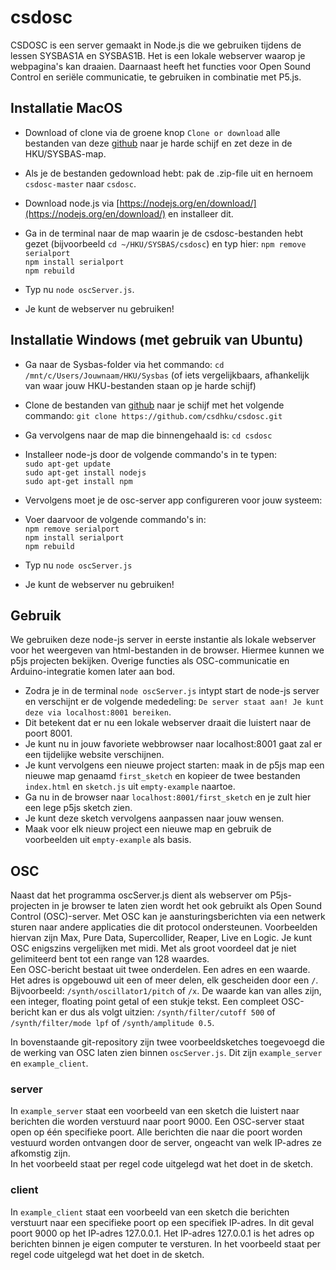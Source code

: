 # csdosc #

CSDOSC is een server gemaakt in Node.js die we gebruiken tijdens de lessen SYSBAS1A en SYSBAS1B. Het is een lokale webserver waarop je webpagina's kan draaien. Daarnaast heeft het functies voor Open Sound Control en seriële communicatie, te gebruiken in combinatie met P5.js.  

## Installatie MacOS ##
* Download of clone via de groene knop `Clone or download` alle bestanden van deze [github](https://github.com/csdhku/csdosc) naar je harde schijf en zet deze in de HKU/SYSBAS-map.
* Als je de bestanden gedownload hebt: pak de .zip-file uit en hernoem `csdosc-master` naar `csdosc`.
* Download node.js via [https://nodejs.org/en/download/](https://nodejs.org/en/download/) en installeer dit.
* Ga in de terminal naar de map waarin je de csdosc-bestanden hebt gezet (bijvoorbeeld `cd ~/HKU/SYSBAS/csdosc`) en typ hier:
`npm remove serialport`  
`npm install serialport`  
`npm rebuild`  

* Typ nu `node oscServer.js`.
* Je kunt de webserver nu gebruiken!

## Installatie Windows (met gebruik van Ubuntu) ##
* Ga naar de Sysbas-folder via het commando: `cd /mnt/c/Users/Jouwnaam/HKU/Sysbas` (of iets vergelijkbaars, afhankelijk van waar jouw HKU-bestanden staan op je harde schijf)
* Clone de bestanden van [github](https://github.com/csdhku/csdosc) naar je schijf met het volgende commando: `git clone https://github.com/csdhku/csdosc.git`
* Ga vervolgens naar de map die binnengehaald is: `cd csdosc`
* Installeer node-js door de volgende commando's in te typen:  
`sudo apt-get update`  
`sudo apt-get install nodejs`  
`sudo apt-get install npm`  
* Vervolgens moet je de osc-server app configureren voor jouw systeem:
* Voer daarvoor de volgende commando's in:  
`npm remove serialport`  
`npm install serialport`  
`npm rebuild`  

* Typ nu `node oscServer.js`
* Je kunt de webserver nu gebruiken!



## Gebruik ##
We gebruiken deze node-js server in eerste instantie als lokale webserver voor het weergeven van html-bestanden in de browser. Hiermee kunnen we p5js projecten bekijken. Overige functies als OSC-communicatie en Arduino-integratie komen later aan bod.

* Zodra je in de terminal `node oscServer.js` intypt start de node-js server en verschijnt er de volgende mededeling: `De server staat aan! Je kunt deze via localhost:8001 bereiken`.
* Dit betekent dat er nu een lokale webserver draait die luistert naar de poort 8001.
* Je kunt nu in jouw favoriete webbrowser naar localhost:8001 gaat zal er een tijdelijke website verschijnen.
* Je kunt vervolgens een nieuwe project starten: maak in de p5js map een nieuwe map genaamd `first_sketch` en kopieer de twee bestanden `index.html` en `sketch.js` uit `empty-example` naartoe.
* Ga nu in de browser naar `localhost:8001/first_sketch` en je zult hier een lege p5js sketch zien.
* Je kunt deze sketch vervolgens aanpassen naar jouw wensen.
* Maak voor elk nieuw project een nieuwe map en gebruik de voorbeelden uit `empty-example` als basis.

## OSC ##
Naast dat het programma oscServer.js dient als webserver om P5js-projecten in je browser te laten zien wordt het ook gebruikt als Open Sound Control (OSC)-server. Met OSC kan je aansturingsberichten via een netwerk sturen naar andere applicaties die dit protocol ondersteunen. Voorbeelden hiervan zijn Max, Pure Data, Supercollider, Reaper, Live en Logic. Je kunt OSC enigszins vergelijken met midi. Met als groot voordeel dat je niet gelimiteerd bent tot een range van 128 waardes.  
Een OSC-bericht bestaat uit twee onderdelen. Een adres en een waarde. Het adres is opgebouwd uit een of meer delen, elk gescheiden door een `/`. Bijvoorbeeld: `/synth/oscillator1/pitch` of `/x`. De waarde kan van alles zijn, een integer, floating point getal of een stukje tekst. Een compleet OSC-bericht kan er dus als volgt uitzien: `/synth/filter/cutoff 500` of `/synth/filter/mode lpf` of `/synth/amplitude 0.5`. 

In bovenstaande git-repository zijn twee voorbeeldsketches toegevoegd die de werking van OSC laten zien binnen `oscServer.js`. Dit zijn `example_server` en `example_client`. 
### server ###
In `example_server` staat een voorbeeld van een sketch die luistert naar berichten die worden verstuurd naar poort 9000. Een OSC-server staat open op één specifieke poort. Alle berichten die naar die poort worden vestuurd worden ontvangen door de server, ongeacht van welk IP-adres ze afkomstig zijn.  
In het voorbeeld staat per regel code uitgelegd wat het doet in de sketch.

### client ###
In `example_client` staat een voorbeeld van een sketch die berichten verstuurt naar een specifieke poort op een specifiek IP-adres. In dit geval poort 9000 op het IP-adres 127.0.0.1. Het IP-adres 127.0.0.1 is het adres op berichten binnen je eigen computer te versturen. In het voorbeeld staat per regel code uitgelegd wat het doet in de sketch.